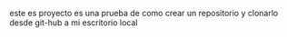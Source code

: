 este es proyecto es una prueba de como crear un repositorio y clonarlo desde git-hub a mi escritorio local